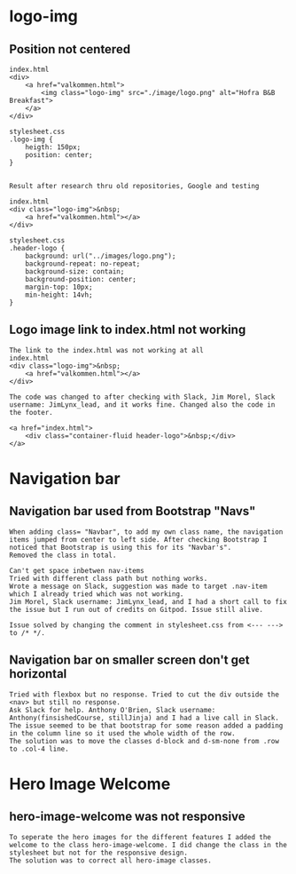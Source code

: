 # logo-img

## Position not centered

    index.html
    <div>
        <a href="valkommen.html">
            <img class="logo-img" src="./image/logo.png" alt="Hofra B&B Breakfast">
        </a>
    </div>

    stylesheet.css
    .logo-img {
        heigth: 150px;
        position: center;
    }


    Result after research thru old repositories, Google and testing

    index.html
    <div class="logo-img">&nbsp;
        <a href="valkommen.html"></a>
    </div>

    stylesheet.css
    .header-logo {
        background: url("../images/logo.png");
        background-repeat: no-repeat;
        background-size: contain;
        background-position: center;
        margin-top: 10px;
        min-height: 14vh;
    }

## Logo image link to index.html not working

    The link to the index.html was not working at all
    index.html
    <div class="logo-img">&nbsp;
        <a href="valkommen.html"></a>
    </div>

    The code was changed to after checking with Slack, Jim Morel, Slack username: JimLynx_lead, and it works fine. Changed also the code in the footer.

    <a href="index.html">
        <div class="container-fluid header-logo">&nbsp;</div>
    </a> 

# Navigation bar

## Navigation bar used from Bootstrap "Navs" 
    When adding class= "Navbar", to add my own class name, the navigation items jumped from center to left side. After checking Bootstrap I noticed that Bootstrap is using this for its "Navbar's".
    Removed the class in total.

    Can't get space inbetwen nav-items
    Tried with different class path but nothing works.
    Wrote a message on Slack, suggestion was made to target .nav-item which I already tried which was not working.
    Jim Morel, Slack username: JimLynx_lead, and I had a short call to fix the issue but I run out of credits on Gitpod. Issue still alive.

    Issue solved by changing the comment in stylesheet.css from <--- ---> to /* */.

## Navigation bar on smaller screen don't get horizontal

    Tried with flexbox but no response. Tried to cut the div outside the <nav> but still no response.
    Ask Slack for help. Anthony O'Brien, Slack username: Anthony(finsishedCourse, stillJinja) and I had a live call in Slack.
    The issue seemed to be that bootstrap for some reason added a padding in the column line so it used the whole width of the row.
    The solution was to move the classes d-block and d-sm-none from .row to .col-4 line.

# Hero Image Welcome

## hero-image-welcome was not responsive
    To seperate the hero images for the different features I added the welcome to the class hero-image-welcome. I did change the class in the stylesheet but not for the responsive design.
    The solution was to correct all hero-image classes.